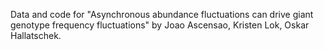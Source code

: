 Data and code for "Asynchronous abundance fluctuations can drive giant genotype frequency fluctuations" by Joao Ascensao, Kristen Lok, Oskar Hallatschek.
